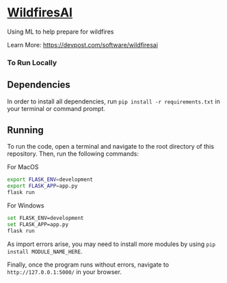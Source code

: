 # [WildfiresAI](https://wildfires.ml/)

Using ML to help prepare for wildfires

Learn More: https://devpost.com/software/wildfiresai

### To Run Locally

## Dependencies
In order to install all dependencies, run `pip install -r requirements.txt` in your terminal or command prompt. 

## Running
To run the code, open a terminal and navigate to the root directory of this repository. Then, run the following commands:

For MacOS
```bash
export FLASK_ENV=development
export FLASK_APP=app.py
flask run
```

For Windows
```bash
set FLASK_ENV=development
set FLASK_APP=app.py
flask run
```

As import errors arise, you may need to install more modules by using `pip install MODULE_NAME_HERE`.

Finally, once the program runs without errors, navigate to `http://127.0.0.1:5000/` in your browser.
